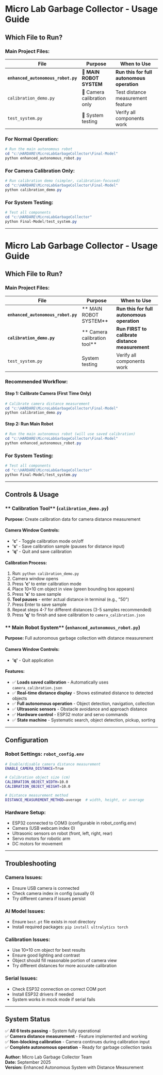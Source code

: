 #  Micro Lab Garbage Collector - Usage Guide

##  **Which File to Run?**

###  **Main Project Files:**

| File | Purpose | When to Use |
|------|---------|-------------|
| **`enhanced_autonomous_robot.py`** | **🚀 MAIN ROBOT SYSTEM** | **Run this for full autonomous operation** |
| `calibration_demo.py` | 📏 Camera calibration only | Test distance measurement feature |
| `test_system.py` | 🧪 System testing | Verify all components work |

###  **For Normal Operation:**
```powershell
# Run the main autonomous robot
cd "c:\HARDARE\MicroLabGarbageCollector\Final-Model"
python enhanced_autonomous_robot.py
```

###  **For Camera Calibration Only:**
```powershell
# Run calibration demo (simpler, calibration-focused)
cd "c:\HARDARE\MicroLabGarbageCollector\Final-Model"  
python calibration_demo.py
```

###  **For System Testing:**
```powershell
# Test all components
cd "c:\HARDARE\MicroLabGarbageCollector"
python Final-Model/test_system.py
```

---

#  Micro Lab Garbage Collector - Usage Guide

##  **Which File to Run?**

###  **Main Project Files:**

| File | Purpose | When to Use |
|------|---------|-------------|
| **`enhanced_autonomous_robot.py`** | ** MAIN ROBOT SYSTEM** | **Run this for full autonomous operation** |
| **`calibration_demo.py`** | ** Camera calibration tool** | **Run FIRST to calibrate distance measurement** |
| `test_system.py` |  System testing | Verify all components work |

###  **Recommended Workflow:**

#### **Step 1: Calibrate Camera (First Time Only)**
```powershell
# Calibrate camera distance measurement
cd "c:\HARDARE\MicroLabGarbageCollector\Final-Model"
python calibration_demo.py
```

#### **Step 2: Run Main Robot**
```powershell
# Run the main autonomous robot (will use saved calibration)
cd "c:\HARDARE\MicroLabGarbageCollector\Final-Model"
python enhanced_autonomous_robot.py
```

###  **For System Testing:**
```powershell
# Test all components
cd "c:\HARDARE\MicroLabGarbageCollector"
python Final-Model/test_system.py
```

---

##  **Controls & Usage**

### ** Calibration Tool** (`calibration_demo.py`)

**Purpose:** Create calibration data for camera distance measurement

#### **Camera Window Controls:**
- **'c'** - Toggle calibration mode on/off
- **'s'** - Save calibration sample (pauses for distance input)
- **'q'** - Quit and save calibration

#### **Calibration Process:**
1. Run: `python calibration_demo.py`
2. Camera window opens
3. Press **'c'** to enter calibration mode
4. Place 10×10 cm object in view (green bounding box appears)
5. Press **'s'** to save sample
6.  **Tool pauses** - enter actual distance in terminal (e.g., "50")
7. Press Enter to save sample
8.  Repeat steps 4-7 for different distances (3-5 samples recommended)
9. Press **'q'** to finish and save calibration to `camera_calibration.json`

### ** Main Robot System** (`enhanced_autonomous_robot.py`)

**Purpose:** Full autonomous garbage collection with distance measurement

#### **Camera Window Controls:**
- **'q'** - Quit application

#### **Features:**
- ✅ **Loads saved calibration** - Automatically uses `camera_calibration.json`
- ✅ **Real-time distance display** - Shows estimated distance to detected objects
- ✅ **Full autonomous operation** - Object detection, navigation, collection
- ✅ **Ultrasonic sensors** - Obstacle avoidance and approach distance
- ✅ **Hardware control** - ESP32 motor and servo commands
- ✅ **State machine** - Systematic search, object detection, pickup, sorting

---

##  **Configuration**

### **Robot Settings:** `robot_config.env`
```bash
# Enable/disable camera distance measurement
ENABLE_CAMERA_DISTANCE=True

# Calibration object size (cm)
CALIBRATION_OBJECT_WIDTH=10.0
CALIBRATION_OBJECT_HEIGHT=10.0

# Distance measurement method
DISTANCE_MEASUREMENT_METHOD=average  # width, height, or average
```

### **Hardware Setup:**
- ESP32 connected to COM3 (configurable in robot_config.env)
- Camera (USB webcam index 0)
- Ultrasonic sensors on robot (front, left, right, rear)
- Servo motors for robotic arm
- DC motors for movement

---

##  **Troubleshooting**

### **Camera Issues:**
- Ensure USB camera is connected
- Check camera index in config (usually 0)
- Try different camera if issues persist

### **AI Model Issues:**
- Ensure `best.pt` file exists in root directory
- Install required packages: `pip install ultralytics torch`

### **Calibration Issues:**
- Use 10×10 cm object for best results
- Ensure good lighting and contrast
- Object should fill reasonable portion of camera view
- Try different distances for more accurate calibration

### **Serial Issues:**
- Check ESP32 connection on correct COM port
- Install ESP32 drivers if needed
- System works in mock mode if serial fails

---

##  **System Status**

✅ **All 6 tests passing** - System fully operational  
✅ **Camera distance measurement** - Feature implemented and working  
✅ **Non-blocking calibration** - Camera continues during calibration input  
✅ **Complete autonomous operation** - Ready for garbage collection tasks

**Author:** Micro Lab Garbage Collector Team  
**Date:** September 2025  
**Version:** Enhanced Autonomous System with Distance Measurement